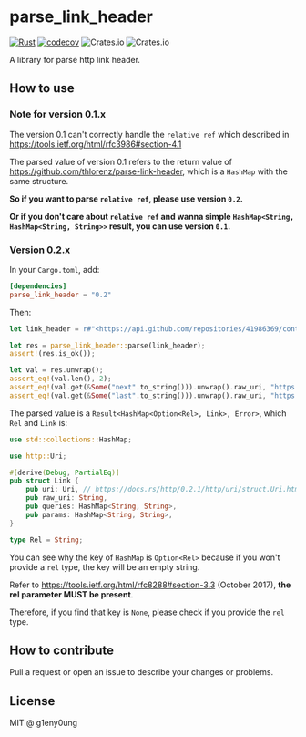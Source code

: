 # parse_link_header

[![Rust](https://github.com/g1eny0ung/parse_link_header/actions/workflows/rust.yml/badge.svg)](https://github.com/g1eny0ung/parse_link_header/actions/workflows/rust.yml)
[![codecov](https://codecov.io/gh/g1eny0ung/parse_link_header/branch/master/graph/badge.svg?token=ZEDQWONIIZ)](https://codecov.io/gh/g1eny0ung/parse_link_header)
![Crates.io](https://img.shields.io/crates/v/parse_link_header)
![Crates.io](https://img.shields.io/crates/l/parse_link_header)

A library for parse http link header.

## How to use

### Note for version 0.1.x

The version 0.1 can't correctly handle the `relative ref` which described in <https://tools.ietf.org/html/rfc3986#section-4.1>

The parsed value of version 0.1 refers to the return value of <https://github.com/thlorenz/parse-link-header>, which is a `HashMap` with the same structure.

**So if you want to parse `relative ref`, please use version `0.2`.**

**Or if you don't care about `relative ref` and wanna simple `HashMap<String, HashMap<String, String>>` result, you can use version `0.1`.**

### Version 0.2.x

In your `Cargo.toml`, add:

```toml
[dependencies]
parse_link_header = "0.2"
```

Then:

```rust
let link_header = r#"<https://api.github.com/repositories/41986369/contributors?page=2>; rel="next", <https://api.github.com/repositories/41986369/contributors?page=14>; rel="last""#;

let res = parse_link_header::parse(link_header);
assert!(res.is_ok());

let val = res.unwrap();
assert_eq!(val.len(), 2);
assert_eq!(val.get(&Some("next".to_string())).unwrap().raw_uri, "https://api.github.com/repositories/41986369/contributors?page=2");
assert_eq!(val.get(&Some("last".to_string())).unwrap().raw_uri, "https://api.github.com/repositories/41986369/contributors?page=14");
```

The parsed value is a `Result<HashMap<Option<Rel>, Link>, Error>`, which `Rel` and `Link` is:

```rust
use std::collections::HashMap;

use http::Uri;

#[derive(Debug, PartialEq)]
pub struct Link {
    pub uri: Uri, // https://docs.rs/http/0.2.1/http/uri/struct.Uri.html
    pub raw_uri: String,
    pub queries: HashMap<String, String>,
    pub params: HashMap<String, String>,
}

type Rel = String;
```

You can see why the key of `HashMap` is `Option<Rel>` because if you won't provide a `rel` type, the key will be an empty string.

Refer to <https://tools.ietf.org/html/rfc8288#section-3.3> (October 2017), **the rel parameter MUST be present**.

Therefore, if you find that key is `None`, please check if you provide the `rel` type.

## How to contribute

Pull a request or open an issue to describe your changes or problems.

## License

MIT @ g1eny0ung
